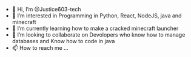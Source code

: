 - 👋 Hi, I’m @Justice603-tech
- 👀 I’m interested in Programming in Python, React, NodeJS, java and minecraft
- 🌱 I’m currently learning how to make a cracked minecraft launcher
- 💞️ I’m looking to collaborate on Devolopers who know how to manage databases and Know how to code in java
- 📫 How to reach me ... 

<!---
Justice603-tech/Justice603-tech is a ✨ special ✨ repository because its `README.md` (this file) appears on your GitHub profile.
You can click the Preview link to take a look at your changes.
--->
